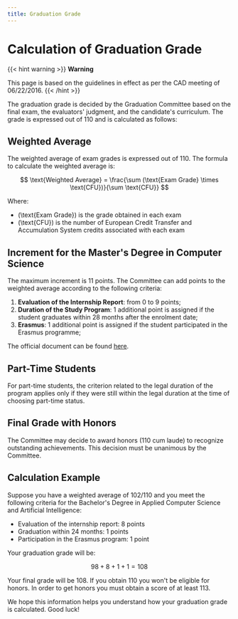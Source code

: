 ```yaml
---
title: Graduation Grade
---
```

# Calculation of Graduation Grade

{{< hint warning >}}
<i class="fa-solid fa-triangle-exclamation" style="color: #FFD43B;"></i> **Warning**

This page is based on the guidelines in effect as per the CAD meeting of 06/22/2016.
{{< /hint >}}

The graduation grade is decided by the Graduation Committee based on the final exam, the evaluators' judgment, and the candidate's curriculum. The grade is expressed out of 110 and is calculated as follows:

## Weighted Average

The weighted average of exam grades is expressed out of 110. The formula to calculate the weighted average is:

$$
\text{Weighted Average} = \frac{\sum (\text{Exam Grade} \times \text{CFU})}{\sum \text{CFU}}
$$

Where:
- \(\text{Exam Grade}\) is the grade obtained in each exam
- \(\text{CFU}\) is the number of European Credit Transfer and Accumulation System credits associated with each exam

## Increment for the Master's Degree in Computer Science

The maximum increment is 11 points. The Committee can add points to the weighted average according to the following criteria:

1. **Evaluation of the Internship Report**: from 0 to 9 points;
2. **Duration of the Study Program**: 1 additional point is assigned if the student graduates within 28 months after the enrolment date;
3. **Erasmus**: 1 additional point is assigned if the student participated in the Erasmus programme;

The official document can be found [here](https://corsidilaurea.uniroma1.it/sites/default/files/calcolovotodilaurea-calculationfothedegreegrade_-_documenti_google_2_1_1.pdf).
## Part-Time Students

For part-time students, the criterion related to the legal duration of the program applies only if they were still within the legal duration at the time of choosing part-time status.

## Final Grade with Honors

The Committee may decide to award honors (110 cum laude) to recognize outstanding achievements. This decision must be unanimous by the Committee.

## Calculation Example

Suppose you have a weighted average of 102/110 and you meet the following criteria for the Bachelor's Degree in Applied Computer Science and Artificial Intelligence:

- Evaluation of the internship report: 8 points
- Graduation within 24 months: 1 points
- Participation in the Erasmus program: 1 point

Your graduation grade will be:

$$
98 + 8 + 1 + 1 = 108
$$

Your final grade will be 108. If you obtain 110 you won't be eligible for honors. In order to get honors you must obtain a score of at least 113.

We hope this information helps you understand how your graduation grade is calculated. Good luck!
